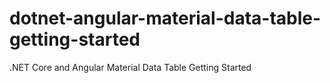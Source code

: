 # dotnet-angular-material-data-table-getting-started
.NET Core and Angular Material Data Table Getting Started
